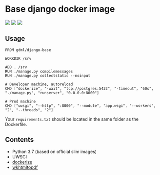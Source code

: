 # Base django docker image

[![](https://images.microbadger.com/badges/image/gdml/django-base.svg)](https://microbadger.com/images/f213/periodic-docker-prune "Get your own image badge on microbadger.com")
![](https://img.shields.io/docker/build/gdml/django-base.svg) ![](https://img.shields.io/docker/pulls/gdml/django-base.svg)

## Usage

```docker
FROM gdml/django-base

WORKDIR /srv

ADD . /srv
RUN ./manage.py compilemessages
RUN ./manage.py collectstatic --noinput

# Developer machine, autoreload
CMD ["dockerize", "-wait", "tcp://postgres:5432", "-timeout", "60s",   "./manage.py", "runserver", "0.0.0.0:8000"]

# Prod machine
CMD ["uwsgi", "--http", ":8000", "--module", "app.wsgi", "--workers", "2", "--threads", "2"]
```

Your `requirements.txt` should be located in the same folder as the Dockerfile.

## Contents
* Python 3.7 (based on official slim images)
* UWSGI
* [dockerize](https://github.com/jwilder/dockerize)
* [wkhtmltopdf](https://wkhtmltopdf.org)


